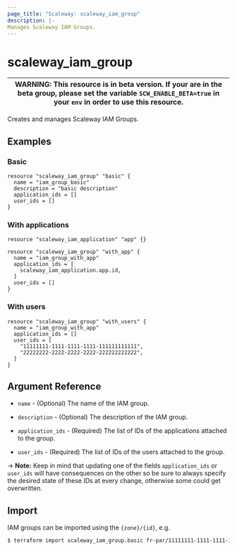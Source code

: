 ```yaml
---
page_title: "Scaleway: scaleway_iam_group"
description: |-
Manages Scaleway IAM Groups.
---
```


# scaleway_iam_group

| WARNING: This resource is in beta version. If your are in the beta group, please set the variable `SCW_ENABLE_BETA=true` in your `env` in order to use this resource. |
|-----------------------------------------------------------------------------------------------------------------------------------------------------------------------|

Creates and manages Scaleway IAM Groups.

## Examples

### Basic

```hcl
resource "scaleway_iam_group" "basic" {
  name = "iam_group_basic"
  description = "basic description"
  application_ids = []
  user_ids = []
}
```

### With applications

```hcl
resource "scaleway_iam_application" "app" {}

resource "scaleway_iam_group" "with_app" {
  name = "iam_group_with_app"
  application_ids = [
    scaleway_iam_application.app.id,
  ]
  user_ids = []
}
```

### With users

```hcl
resource "scaleway_iam_group" "with_users" {
  name = "iam_group_with_app"
  application_ids = []
  user_ids = [
    "11111111-1111-1111-1111-111111111111",
    "22222222-2222-2222-2222-222222222222",
  ]
}
```

## Argument Reference

- `name` - (Optional) The name of the IAM group.

- `description` - (Optional) The description of the IAM group.

- `application_ids` - (Required) The list of IDs of the applications attached to the group.

- `user_ids` - (Required) The list of IDs of the users attached to the group.

-> **Note:** Keep in mind that updating one of the fields `application_ids` or `user_ids` will have consequences on the
other so be sure to always specify the desired state of these IDs at every change, otherwise some could get overwritten.

## Import

IAM groups can be imported using the `{zone}/{id}`, e.g.

```bash
$ terraform import scaleway_iam_group.basic fr-par/11111111-1111-1111-1111-111111111111
```
